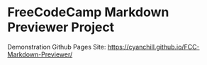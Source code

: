 # FreeCodeCamp Markdown Previewer Project

Demonstration Github Pages Site: https://cyanchill.github.io/FCC-Markdown-Previewer/
